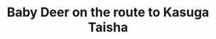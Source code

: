 ---
image_path: /static/photography/J-10.jpg
title: Baby Deer on the route to Kasuga Taisha
caption: Deer patiently waits for strangers to approach them with food you can buy in Nara
order: 5
---